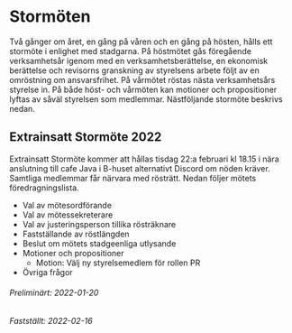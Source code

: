 # Stormöten

Två gånger om året, en gång på våren och en gång på hösten, hålls ett stormöte i
enlighet med stadgarna. På höstmötet gås föregående verksamhetsår igenom med en
verksamhetsberättelse, en ekonomisk berättelse och revisorns granskning av
styrelsens arbete följt av en omröstning om ansvarsfrihet. På vårmötet röstas
nästa verksamhetsårs styrelse in. På både höst- och vårmöten kan motioner och
propositioner lyftas av såväl styrelsen som medlemmar. Nästföljande stormöte
beskrivs nedan.

## Extrainsatt Stormöte 2022

Extrainsatt Stormöte kommer att hållas tisdag 22:a februari kl 18.15 i nära anslutning till
cafe Java i B-huset alternativt Discord om nöden kräver. Samtliga medlemmar får närvara med rösträtt.
Nedan följer mötets föredragningslista.

- Val av mötesordförande
- Val av mötessekreterare
- Val av justeringsperson tillika rösträknare
- Fastställande av röstlängden
- Beslut om mötets stadgeenliga utlysande
- Motioner och propositioner
  - Motion: Välj ny styrelsemedlem för rollen PR
- Övriga frågor


###### Preliminärt: 2022-01-20
###### Fastställt: 2022-02-16
